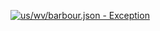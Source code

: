 [![us/wv/barbour.json - Exception](https://img.shields.io/badge/us/wv/barbour.json-Exception-red)](https://github.com/openaddresses/openaddresses/tree/master/sources/us/wv/barbour.json)